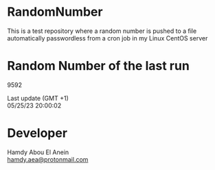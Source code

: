 # RandomNumber    
This is a test repository where a random number is pushed to a file automatically passwordless from a cron job in my Linux CentOS server    
# Random Number of the last run   
9592
      
Last update (GMT +1)    
05/25/23 20:00:02
# Developer    
Hamdy Abou El Anein   
hamdy.aea@protonmail.com
